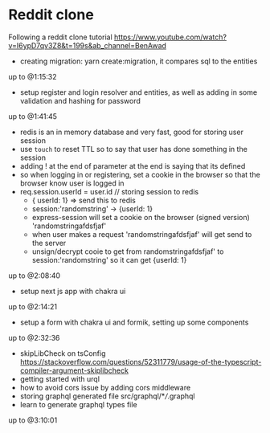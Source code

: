 # Reddit clone

Following a reddit clone tutorial https://www.youtube.com/watch?v=I6ypD7qv3Z8&t=199s&ab_channel=BenAwad

- creating migration: yarn create:migration, it compares sql to the entities

up to @1:15:32

- setup register and login resolver and entities, as well as adding in some validation and hashing for password

up to @1:41:45

- redis is an in memory database and very fast, good for storing user session
- use `touch` to reset TTL so to say that user has done something in the session
- adding ! at the end of parameter at the end is saying that its defined
- so when logging in or registering, set a cookie in the browser so that the browser know user is logged in
- req.session.userId = user.id // storing session to redis
  - { userId: 1} => send this to redis
  - session:'randomstring' -> {userId: 1}
  - express-session will set a cookie on the browser (signed version) 'randomstringafdsfjaf'
  - when user makes a request 'randomstringafdsfjaf' will get send to the server
  - unsign/decrypt cooie to get from randomstringafdsfjaf' to session:'randomstring' so it can get {userId: 1}

up to @2:08:40

- setup next js app with chakra ui

up to @2:14:21

- setup a form with chakra ui and formik, setting up some components

up to @2:32:36

- skipLibCheck on tsConfig https://stackoverflow.com/questions/52311779/usage-of-the-typescript-compiler-argument-skiplibcheck
- getting started with urql
- how to avoid cors issue by adding cors middleware
- storing graphql generated file src/graphql/\*_/_.graphql
- learn to generate graphql types file

up to @3:10:01
